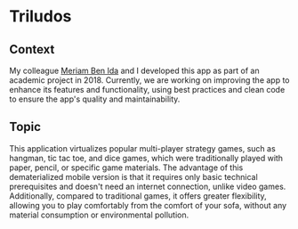 # Triludos
## Context
My colleague [Meriam Ben Ida](https://github.com/MeriamBi) and I developed this app as part of an academic project in 2018. Currently, we are working on improving the app to enhance its features and functionality, using best practices and clean code to ensure the app's quality and maintainability.
## Topic
This application virtualizes popular multi-player strategy games, such as hangman, tic tac toe, and dice games, which were traditionally played with paper, pencil, or specific game materials. The advantage of this dematerialized mobile version is that it requires only basic technical prerequisites and doesn't need an internet connection, unlike video games. Additionally, compared to traditional games, it offers greater flexibility, allowing you to play comfortably from the comfort of your sofa, without any material consumption or environmental pollution. 
